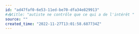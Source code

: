 ```yaml
---
id: "ad47faf0-6e53-11ed-be70-dfa34e829913"
#📥title: "autiste ne contrôle que ce qui a de l'intérêt "
source: ""
created_time: "2022-11-27T13:01:58.687734Z"
---
```

